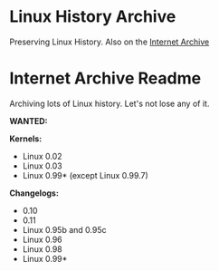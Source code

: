 # Linux History Archive
Preserving Linux History. Also on the [Internet Archive](https://archive.org/details/linux-history-archive)

# Internet Archive Readme
Archiving lots of Linux history.
Let's not lose any of it.

**WANTED:**

**Kernels:**

   * Linux 0.02
   * Linux 0.03
   * Linux 0.99* (except Linux 0.99.7)

**Changelogs:**

   * 0.10
   * 0.11
   * Linux 0.95b and 0.95c
   * Linux 0.96
   * Linux 0.98
   * Linux 0.99*
